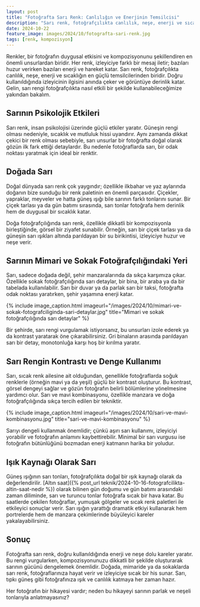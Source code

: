 ```yaml
---
layout: post
title: "Fotoğrafta Sarı Renk: Canlılığın ve Enerjinin Temsilcisi"
description: "Sarı renk, fotoğrafçılıkta canlılık, neşe, enerji ve sıcaklığın en güçlü temsilcilerinden biridir."
date: 2024-10-22
feature_image: images/2024/10/fotografta-sari-renk.jpg
tags: [renk, kompozisyon]
---
```


Renkler, bir fotoğrafın duygusal etkisini ve kompozisyonunu şekillendiren en önemli unsurlardan biridir. Her renk, izleyiciye farklı bir mesaj iletir; bazıları huzur verirken bazıları enerji ve hareket katar. Sarı renk, fotoğrafçılıkta canlılık, neşe, enerji ve sıcaklığın en güçlü temsilcilerinden biridir. Doğru kullanıldığında izleyicinin ilgisini anında çeker ve görüntüye derinlik katar. Gelin, sarı rengi fotoğrafçılıkta nasıl etkili bir şekilde kullanabileceğimize yakından bakalım.

<!--more-->

## Sarının Psikolojik Etkileri

Sarı renk, insan psikolojisi üzerinde güçlü etkiler yaratır. Güneşin rengi olması nedeniyle, sıcaklık ve mutluluk hissi uyandırır. Aynı zamanda dikkat çekici bir renk olması sebebiyle, sarı unsurlar bir fotoğrafta doğal olarak gözün ilk fark ettiği detaylardır. Bu nedenle fotoğraflarda sarı, bir odak noktası yaratmak için ideal bir renktir.

## Doğada Sarı

Doğal dünyada sarı renk çok yaygındır; özellikle ilkbahar ve yaz aylarında doğanın bize sunduğu bir renk paletinin en önemli parçasıdır. Çiçekler, yapraklar, meyveler ve hatta güneş ışığı bile sarının farklı tonlarını sunar. Bir çiçek tarlası ya da gün batımı sırasında, sarı tonlar fotoğrafa hem derinlik hem de duygusal bir sıcaklık katar.

Doğa fotoğrafçılığında sarı renk, özellikle dikkatli bir kompozisyonla birleştiğinde, görsel bir ziyafet sunabilir. Örneğin, sarı bir çiçek tarlası ya da güneşin sarı ışıkları altında parıldayan bir su birikintisi, izleyiciye huzur ve neşe verir.

## Sarının Mimari ve Sokak Fotoğrafçılığındaki Yeri

Sarı, sadece doğada değil, şehir manzaralarında da sıkça karşımıza çıkar. Özellikle sokak fotoğrafçılığında sarı detaylar, bir bina, bir araba ya da bir tabelada kullanılabilir. Sarı bir duvar ya da parlak sarı bir taksi, fotoğrafta odak noktası yaratırken, şehir yaşamına enerji katar.

{% include image_caption.html imageurl="/images/2024/10/mimari-ve-sokak-fotografciliginda-sari-detaylar.jpg" title="Mimari ve sokak fotoğrafçılığında sarı detaylar" %}

Bir şehirde, sarı rengi vurgulamak istiyorsanız, bu unsurları izole ederek ya da kontrast yaratarak öne çıkarabilirsiniz. Gri binaların arasında parıldayan sarı bir detay, monotonluğa karşı hoş bir kırılma yaratır.

## Sarı Rengin Kontrastı ve Denge Kullanımı

Sarı, sıcak renk ailesine ait olduğundan, genellikle fotoğraflarda soğuk renklerle (örneğin mavi ya da yeşil) güçlü bir kontrast oluşturur. Bu kontrast, görsel dengeyi sağlar ve gözün fotoğrafın belirli bölümlerine yönelmesine yardımcı olur. Sarı ve mavi kombinasyonu, özellikle manzara ve doğa fotoğrafçılığında sıkça tercih edilen bir tekniktir.

{% include image_caption.html imageurl="/images/2024/10/sari-ve-mavi-kombinasyonu.jpg" title="sari-ve-mavi-kombinasyonu" %}

Sarıyı dengeli kullanmak önemlidir; çünkü aşırı sarı kullanımı, izleyiciyi yorabilir ve fotoğrafın anlamını kaybettirebilir. Minimal bir sarı vurgusu ise fotoğrafın bütünlüğünü bozmadan enerji katmanın harika bir yoludur.

## Işık Kaynağı Olarak Sarı

Güneş ışığının sarı tonları, fotoğrafçılıkta doğal bir ışık kaynağı olarak da değerlendirilir. [Altın saat]({% post_url teknik/2024-10-16-fotografcilikta-altin-saat-nedir %}) olarak bilinen gün doğumu ve gün batımı arasındaki zaman diliminde, sarı ve turuncu tonlar fotoğrafa sıcak bir hava katar. Bu saatlerde çekilen fotoğraflar, yumuşak gölgeler ve sıcak renk paletleri ile etkileyici sonuçlar verir. Sarı ışığın yarattığı dramatik etkiyi kullanarak hem portrelerde hem de manzara çekimlerinde büyüleyici kareler yakalayabilirsiniz.

## Sonuç

Fotoğrafta sarı renk, doğru kullanıldığında enerji ve neşe dolu kareler yaratır. Bu rengi vurgularken, kompozisyonunuzu dikkatli bir şekilde oluşturarak sarının gücünü dengelemek önemlidir. Doğada, mimaride ya da sokaklarda sarı renk, fotoğraflarınıza hayat verir ve izleyiciye sıcak bir his sunar. Sarı, tıpkı güneş gibi fotoğrafınıza ışık ve canlılık katmaya her zaman hazır.

Her fotoğrafın bir hikayesi vardır; neden bu hikayeyi sarının parlak ve neşeli tonlarıyla anlatmayasınız?